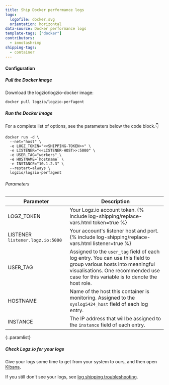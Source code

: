 ```yaml
---
title: Ship Docker performance logs
logo:
  logofile: docker.svg
  orientation: horizontal
data-source: Docker performance logs
template-tags: ["docker"]
contributors:
  - imnotashrimp
shipping-tags:
  - container
---
```


#### Configuration

<div class="tasklist">

##### Pull the Docker image

Download the logzio/logzio-docker image:

```shell
docker pull logzio/logzio-perfagent
```

##### Run the Docker image

For a complete list of options, see the parameters below the code block.👇

```shell
docker run -d \
  --net="host" \
  -e LOGZ_TOKEN="<<SHIPPING-TOKEN>>" \
  -e LISTENER="<<LISTENER-HOST>>:5000" \
  -e USER_TAG="workers" \
  -e HOSTNAME=`hostname` \
  -e INSTANCE="10.1.2.3" \
  --restart=always \
  logzio/logzio-perfagent
```

###### Parameters

| Parameter | Description |
|---|---|
| LOGZ_TOKEN <span class="required-param"></span> | Your Logz.io account token. {% include log-shipping/replace-vars.html token=true %} <!-- logzio-inject:account-token --> |
| LISTENER <span class="default-param">`listener.logz.io:5000`</span> | Your account's listener host and port. {% include log-shipping/replace-vars.html listener=true %} |
| USER_TAG | Assigned to the `user_tag` field of each log entry. You can use this field to group various hosts into meaningful visualisations. One recommended use case for this variable is to denote the host role. |
| HOSTNAME | Name of the host this container is monitoring. Assigned to the `syslog5424_host` field of each log entry. |
| INSTANCE | The IP address that will be assigned to the `instance` field of each entry. |
{:.paramlist}

##### Check Logz.io for your logs

Give your logs some time to get from your system to ours, and then open [Kibana](https://app.logz.io/#/dashboard/kibana).

If you still don't see your logs, see [log shipping troubleshooting]({{site.baseurl}}/user-guide/log-shipping/log-shipping-troubleshooting.html).

</div>
